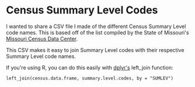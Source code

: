 # Census Summary Level Codes
I wanted to share a CSV file I made of the different Census Summary Level code names. This is based off of the list compiled by the State of Missouri's [Missouri Census Data Center](http://mcdc.missouri.edu/allabout/sumlevs/).

This CSV makes it easy to join Summary Level codes with their respective Summary Level code names. 

If you're using R, you can do this easily with [dplyr's](https://github.com/hadley/dplyr) left_join function:
```
left_join(census.data.frame, summary.level.codes, by = "SUMLEV")
```
